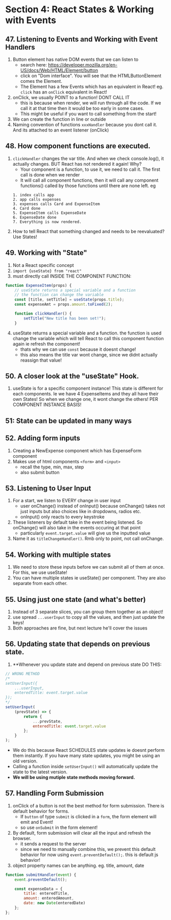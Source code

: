 # Section 4: React States & Working with Events

## 47. Listening to Events and Working with Event Handlers
1. Button element has native DOM events that we can listen to
    - search here: https://developer.mozilla.org/en-US/docs/Web/HTML/Element/button
    - click on "Dom interface". You will see that the HTMLButtonElement comes the Element.
    - The Element has a few Events which has an equivalent in React! eg. `click` has an `onClick` equivalent in React!
2. onClick, we usually POINT to a function! DONT CALL IT
    - this is because when render, we will run through all the code. If we call it at that time then it would be too early in some cases.
    - This might be useful if you want to call something from the start!
3. We can create the function in line or outside
4. Naming convention of functions `xxxHandler` because you dont call it. And its attached to an event listener (onClick)

## 48. How component functions are executed.
1. `clickHandler` changes the var title. And when we check console.log(), it actually changes. BUT React has not rendered it again! Why?
    - Your component is a function, to use it, we need to call it. The first call is done when we render
    - It will call all component functions, then it will call any component functions() called by those functions until there are none left. eg
    ```
    1. index calls app
    2. app calls expenses
    3. expenses calls Card and ExpenseItem
    4. Card done
    5. ExpenseItem calls ExpenseDate
    6. ExpenseDate done
    7. Everything is now rendered.
    ```
2. How to tell React that something changed and needs to be reevaluated? Use States!

## 49. Working with "State"
1. Not a React specific concept
2. `import {useState} from "react"`
3. must directly call INSIDE THE COMPONENT FUNCTION:
```js
function ExpenseItem(props) {
    // useState returns a special variable and a function
    // the function can change the variable
    const [title, setTitle] = useState(props.title);
    const expenseAmt = props.amount.toFixed(2);

    function clickHandler() {
        setTitle("New title has been set!");
    }

```
4. useState returns a special variable and a function. the function is used change the variable which will tell React to call this component function again ie refresh the component!
    - thats why we can use `const` because it doesnt change!
    - this also means the title var wont change, since we didnt actually reassign that value!


## 50. A closer look at the "useState" Hook.
1. useState is for a specific component instance! This state is different for each components. Ie we have 4 ExpenseItems and they all have their own States! So when we change one, it wont change the others! PER COMPONENT INSTANCE BASIS!

## 51: State can be updated in many ways

## 52. Adding form inputs
1. Creating a NewExpense component which has ExpenseForm component
2. Makes use of html components `<form>` and `<input>`
    - recall the type, min, max, step
    - also submit button

## 53. Listening to User Input
1. For a start, we listen to EVERY change in user input
    - user onChange() instead of onInput() because onChange() takes not just inputs but also choices like in dropdowns, radios etc.
    - onInput() only reacts to every keystroke
2. These listeners by default take in the event being listened. So onChange() will also take in the events occuring at that point
    - particularly `event.target.value` will give us the inputted value
3. Name it as `titleChangeHandler()`. Rmb only to point, not call onChange.

## 54. Working with multiple states
1. We need to store these inputs before we can submit all of them at once. For this, we use useState! 
2. You can have multiple states ie useState() per component. They are also separate from each other.


## 55. Using just one state (and what's better)
1. Instead of 3 separate slices, you can group them together as an object!
2. use spread `...userInput` to copy all the values, and then just update the keys!
3. Both approaches are fine, but next lecture he'll cover the issues


## 56. Updating state that depends on previous state.
1. **Whenever you update state and depend on previous state DO THIS:
```js
// WRONG METHOD
/*
setUserInput({
    ...userInput,
    enteredTitle: event.target.value
});
*/
setUserInput(
    (prevState) => {
        return {
            ...prevState,
            enteredTitle: event.target.value
        };
    }
);
```
- We do this because React SCHEDULES state updates ie doesnt perform them instantly. If you have many state updates, you might be using an old version.
- Calling a function inside `setUserInput()` will automatically update the state to the latest version.
- **We will be using mutiple state methods moving forward.**


## 57. Handling Form Submission
1. onClick of a button is not the best method for form submission. There is default behavior for forms.
    - If `button` of type `submit` is clicked in a `form`, the form element will emit and Event!
    - so use `onSubmit` in the form element!
2. By default, form submission will clear all the input and refresh the browser.
    - it sends a request to the server
    - since we need to manually combine this, we prevent this default behavior for now using `event.preventDefault();`. this is default js behavior!
3. object property names can be anything. eg. title, amount, date
```js
function submitHandler(event) {
    event.preventDefault();

    const expenseData = {
        title: enteredTitle,
        amount: enteredAmount,
        date: new Date(enteredDate)
    };
};
```